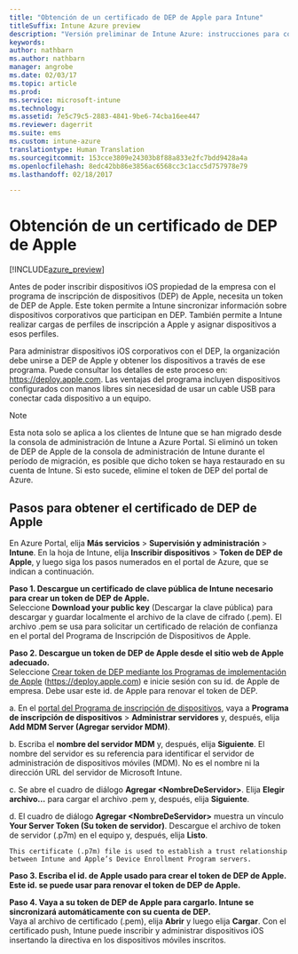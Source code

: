 ```yaml
---
title: "Obtención de un certificado de DEP de Apple para Intune"
titleSuffix: Intune Azure preview
description: "Versión preliminar de Intune Azure: instrucciones para configurar y cargar un certificado push MDM, que es un requisito previo para administrar dispositivos de Apple en Intune. "
keywords: 
author: nathbarn
ms.author: nathbarn
manager: angrobe
ms.date: 02/03/17
ms.topic: article
ms.prod: 
ms.service: microsoft-intune
ms.technology: 
ms.assetid: 7e5c79c5-2883-4841-9be6-74cba16ee447
ms.reviewer: dagerrit
ms.suite: ems
ms.custom: intune-azure
translationtype: Human Translation
ms.sourcegitcommit: 153cce3809e24303b8f88a833e2fc7bdd9428a4a
ms.openlocfilehash: 8edc42bb86e3856ac6568cc3c1acc5d757978e79
ms.lasthandoff: 02/18/2017

---
```


# <a name="get-an-apple-dep-certificate"></a>Obtención de un certificado de DEP de Apple

[!INCLUDE[azure_preview](../includes/azure_preview.md)]

Antes de poder inscribir dispositivos iOS propiedad de la empresa con el programa de inscripción de dispositivos (DEP) de Apple, necesita un token de DEP de Apple. Este token permite a Intune sincronizar información sobre dispositivos corporativos que participan en DEP. También permite a Intune realizar cargas de perfiles de inscripción a Apple y asignar dispositivos a esos perfiles.

Para administrar dispositivos iOS corporativos con el DEP, la organización debe unirse a DEP de Apple y obtener los dispositivos a través de ese programa. Puede consultar los detalles de este proceso en: https://deploy.apple.com. Las ventajas del programa incluyen dispositivos configurados con manos libres sin necesidad de usar un cable USB para conectar cada dispositivo a un equipo.

> [!NOTE]
> Esta nota solo se aplica a los clientes de Intune que se han migrado desde la consola de administración de Intune a Azure Portal. Si eliminó un token de DEP de Apple de la consola de administración de Intune durante el período de migración, es posible que dicho token se haya restaurado en su cuenta de Intune. Si esto sucede, elimine el token de DEP del portal de Azure.

## <a name="steps-to-get-the-apple-dep-certificate"></a>Pasos para obtener el certificado de DEP de Apple
En Azure Portal, elija **Más servicios** > **Supervisión y administración** > **Intune**. En la hoja de Intune, elija **Inscribir dispositivos** > **Token de DEP de Apple**, y luego siga los pasos numerados en el portal de Azure, que se indican a continuación.

**Paso 1. Descargue un certificado de clave pública de Intune necesario para crear un token de DEP de Apple.**<br>
Seleccione **Download your public key** (Descargar la clave pública) para descargar y guardar localmente el archivo de la clave de cifrado (.pem). El archivo .pem se usa para solicitar un certificado de relación de confianza en el portal del Programa de Inscripción de Dispositivos de Apple.

**Paso 2. Descargue un token de DEP de Apple desde el sitio web de Apple adecuado.**<br>
Seleccione [Crear token de DEP mediante los Programas de implementación de Apple](https://deploy.apple.com) (https://deploy.apple.com) e inicie sesión con su id. de Apple de empresa. Debe usar este id. de Apple para renovar el token de DEP.

   a.  En el [portal del Programa de inscripción de dispositivos](https://deploy.apple.com), vaya a **Programa de inscripción de dispositivos** &gt; **Administrar servidores** y, después, elija **Add MDM Server (Agregar servidor MDM)**.

   b.  Escriba el **nombre del servidor MDM** y, después, elija **Siguiente**. El nombre del servidor es su referencia para identificar el servidor de administración de dispositivos móviles (MDM). No es el nombre ni la dirección URL del servidor de Microsoft Intune.

   c.  Se abre el cuadro de diálogo **Agregar &lt;NombreDeServidor&gt;**. Elija **Elegir archivo...** para cargar el archivo .pem y, después, elija **Siguiente**.

   d.  El cuadro de diálogo **Agregar &lt;NombreDeServidor&gt;** muestra un vínculo **Your Server Token (Su token de servidor)**. Descargue el archivo de token de servidor (.p7m) en el equipo y, después, elija **Listo**.

    This certificate (.p7m) file is used to establish a trust relationship between Intune and Apple’s Device Enrollment Program servers.

**Paso 3. Escriba el id. de Apple usado para crear el token de DEP de Apple. Este id. se puede usar para renovar el token de DEP de Apple.**

**Paso 4. Vaya a su token de DEP de Apple para cargarlo. Intune se sincronizará automáticamente con su cuenta de DEP.**<br>
Vaya al archivo de certificado (.pem), elija **Abrir** y luego elija **Cargar**. Con el certificado push, Intune puede inscribir y administrar dispositivos iOS insertando la directiva en los dispositivos móviles inscritos.

